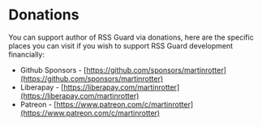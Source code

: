Donations
=========
You can support author of RSS Guard via donations, here are the specific places you can visit if you wish to support RSS Guard development financially:
* Github Sponsors - [https://github.com/sponsors/martinrotter](https://github.com/sponsors/martinrotter)
* Liberapay - [https://liberapay.com/martinrotter](https://liberapay.com/martinrotter)
* Patreon - [https://www.patreon.com/c/martinrotter](https://www.patreon.com/c/martinrotter)
